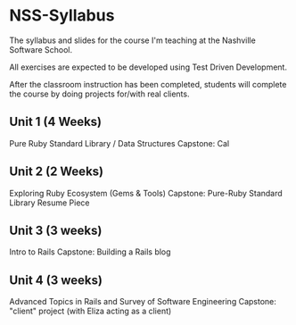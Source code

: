 NSS-Syllabus
============

The syllabus and slides for the course I'm teaching at the Nashville Software School.

All exercises are expected to be developed using Test Driven Development.

After the classroom instruction has been completed, students will complete the course by doing projects for/with real clients.

Unit 1 (4 Weeks)
------

Pure Ruby Standard Library / Data Structures
Capstone: Cal

Unit 2 (2 Weeks)
------

Exploring Ruby Ecosystem (Gems & Tools)
Capstone: Pure-Ruby Standard Library Resume Piece

Unit 3 (3 weeks)
------

Intro to Rails
Capstone: Building a Rails blog

Unit 4 (3 weeks)
------

Advanced Topics in Rails and Survey of Software Engineering
Capstone: "client" project (with Eliza acting as a client)
